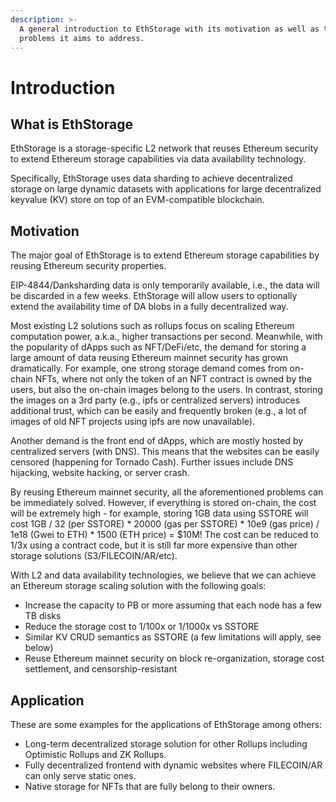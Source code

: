 ```yaml
---
description: >-
  A general introduction to EthStorage with its motivation as well as the
  problems it aims to address.
---
```


# Introduction

## What is EthStorage

EthStorage is a storage-specific L2 network that reuses Ethereum security to extend Ethereum storage capabilities via data availability technology.

Specifically, EthStorage uses data sharding to achieve decentralized storage on large dynamic datasets with applications for large decentralized keyvalue (KV) store on top of an EVM-compatible blockchain.

## Motivation

The major goal of EthStorage is to extend Ethereum storage capabilities by reusing Ethereum security properties.

EIP-4844/Danksharding data is only temporarily available, i.e., the data will be discarded in a few weeks. EthStorage will allow users to optionally extend the availability time of DA blobs in a fully decentralized way.

Most existing L2 solutions such as rollups focus on scaling Ethereum computation power, a.k.a., higher transactions per second. Meanwhile, with the popularity of dApps such as NFT/DeFi/etc, the demand for storing a large amount of data reusing Ethereum mainnet security has grown dramatically. For example, one strong storage demand comes from on-chain NFTs, where not only the token of an NFT contract is owned by the users, but also the on-chain images belong to the users. In contrast, storing the images on a 3rd party (e.g., ipfs or centralized servers) introduces additional trust, which can be easily and frequently broken (e.g., a lot of images of old NFT projects using ipfs are now unavailable).

Another demand is the front end of dApps, which are mostly hosted by centralized servers (with DNS). This means that the websites can be easily censored (happening for Tornado Cash). Further issues include DNS hijacking, website hacking, or server crash.

By reusing Ethereum mainnet security, all the aforementioned problems can be immediately solved. However, if everything is stored on-chain, the cost will be extremely high - for example, storing 1GB data using SSTORE will cost 1GB / 32 (per SSTORE) \* 20000 (gas per SSTORE) \* 10e9 (gas price) / 1e18 (Gwei to ETH) \* 1500 (ETH price) = $10M! The cost can be reduced to 1/3x using a contract code, but it is still far more expensive than other storage solutions (S3/FILECOIN/AR/etc).

With L2 and data availability technologies, we believe that we can achieve an Ethereum storage scaling solution with the following goals:

* Increase the capacity to PB or more assuming that each node has a few TB disks
* Reduce the storage cost to 1/100x or 1/1000x vs SSTORE
* Similar KV CRUD semantics as SSTORE (a few limitations will apply, see below)
* Reuse Ethereum mainnet security on block re-organization, storage cost settlement, and censorship-resistant

## Application

These are some examples for the applications of EthStorage among others:

* Long-term decentralized storage solution for other Rollups including Optimistic Rollups and ZK Rollups.
* Fully decentralized frontend with dynamic websites where FILECOIN/AR can only serve static ones.
* Native storage for NFTs that are fully belong to their owners.
